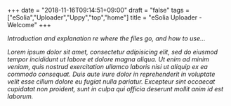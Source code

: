 +++
date = "2018-11-16T09:14:51+09:00"
draft = "false"
tags = ["eSolia","Uploader","Uppy","top","home"]
title = "eSolia Uploader - Welcome"
+++

_Introduction and explanation re where the files go, and how to use..._  

_Lorem ipsum dolor sit amet, consectetur adipisicing elit, sed do eiusmod tempor incididunt ut labore et dolore magna aliqua. Ut enim ad minim veniam, quis nostrud exercitation ullamco laboris nisi ut aliquip ex ea commodo consequat. Duis aute irure dolor in reprehenderit in voluptate velit esse cillum dolore eu fugiat nulla pariatur. Excepteur sint occaecat cupidatat non proident, sunt in culpa qui officia deserunt mollit anim id est laborum._ 

<div class="DashboardContainer mb4"></div>

